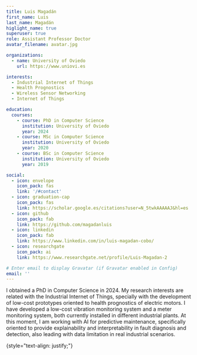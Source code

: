 ```yaml
---
title: Luis Magadán
first_name: Luis
last_name: Magadán
higlight_name: true
superuser: true
role: Assistant Professor Doctor
avatar_filename: avatar.jpg

organizations:
  - name: University of Oviedo
    url: https://www.uniovi.es

interests:
  - Industrial Internet of Things
  - Health Prognostics
  - Wireless Sensor Networking
  - Internet of Things

education:
  courses:
    - course: PhD in Computer Science
      institution: University of Oviedo
      year: 2024
    - course: MSc in Computer Science
      institution: University of Oviedo
      year: 2020
    - course: BSc in Computer Science
      institution: University of Oviedo
      year: 2019

social:
  - icon: envelope
    icon_pack: fas
    link: '/#contact'
  - icon: graduation-cap
    icon_pack: fas
    link: https://scholar.google.es/citations?user=N_5twkAAAAAJ&hl=es
  - icon: github
    icon_pack: fab
    link: https://github.com/magadanluis
  - icon: linkedin
    icon_pack: fab
    link: https://www.linkedin.com/in/luis-magadan-cobo/
  - icon: researchgate
    icon_pack: ai
    link: https://www.researchgate.net/profile/Luis-Magadan-2	

# Enter email to display Gravatar (if Gravatar enabled in Config)
email: ''
---
```


I obtained a PhD in Computer Science in 2024. My research interests are related with the Industrial Internet of Things, specially with the development of low-cost prototypes oriented to health prognostics of electric motors. I have developed a low-cost vibration monitoring system and a meter monitoring system, both currently installed in different industrial plants. At this moment, I am working with AI for predictive maintenance, specifically oriented to provide explainability and interpretability in fault diagnosis and detection, also leading with data limitation in real industrial scenarios.

{style="text-align: justify;"}

